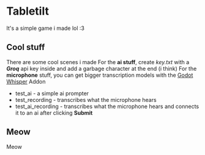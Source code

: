 # Tabletilt

It's a simple game i made lol :3

## Cool stuff

There are some cool scenes i made
For the **ai stuff**, create *key.txt* with a ***Groq*** api key inside and add a garbage character at the end (i think)
For the **microphone** stuff, you can get bigger transcription models with the [Godot Whisper](https://godotengine.org/asset-library/asset/2638) Addon

* test_ai - a simple ai prompter
* test_recording - transcribes what the microphone hears
* test_ai_recording - transcribes what the microphone hears and connects it to an ai after clicking **Submit**

## Meow

Meow